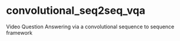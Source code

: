 # convolutional_seq2seq_vqa
Video Question Answering via a convolutional sequence to sequence framework
